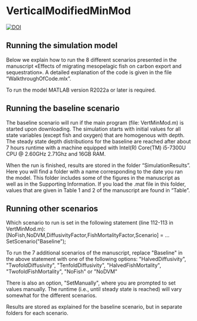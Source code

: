 # VerticalModifiedMinMod

[![DOI](https://zenodo.org/badge/658754903.svg)](https://zenodo.org/badge/latestdoi/658754903)

## Running the simulation model
Below we explain how to run the 8 different scenarios presented in the manuscript «Effects of migrating 
mesopelagic fish on carbon export and sequestration». A detailed explanation of the code is given in the 
file “WalkthroughOfCode.mlx”.

To run the model MATLAB version R2022a or later is required.

## Running the baseline scenario
The baseline scenario will run if the main program (file: VertMinMod.m) is started upon downloading.
The simulation starts with initial values for all state variables (except fish and oxygen) that are 
homogenous with depth. The steady state depth distributions for the baseline are reached after about 7 
hours runtime with a machine equipped with Intel(R) Core(TM) i5-7300U CPU @ 2.60GHz 2.71Ghz 
and 16GB RAM.

When the run is finished, results are stored in the folder “SimulationResults”. Here you will find a folder 
with a name corresponding to the date you ran the model. This folder includes some of the figures in the 
manuscript as well as in the Supporting Information. If you load the .mat file in this folder, values that are 
given in Table 1 and 2 of the manuscript are found in “Table”. 

## Running other scenarios
Which scenario to run is set in the following statement (line 112-113 in VertMinMod.m):
[NoFish,NoDVM,DiffusivityFactor,FishMortalityFactor,Scenario] = ...
 SetScenario("Baseline");
 
To run the 7 additional scenarios of the manuscript, replace "Baseline" in the above statement with one 
of the following options:
"HalvedDiffusivity", "TwofoldDiffusivity", "TenfoldDiffusivity",
"HalvedFishMortality", "TwofoldFishMortality", "NoFish" or "NoDVM"

There is also an option, "SetManually", where you are prompted to set values manually. The runtime 
(i.e., until steady state is reached) will vary somewhat for the different scenarios.

Results are stored as explained for the baseline scenario, but in separate folders for each scenario.
 
